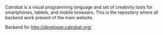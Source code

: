 Catrobat is a visual programming language and set of creativity tools for smartphones, tablets, and mobile browsers.
This is the repository where all backend work present of the main website.

Backend for http://developer.catrobat.org/
